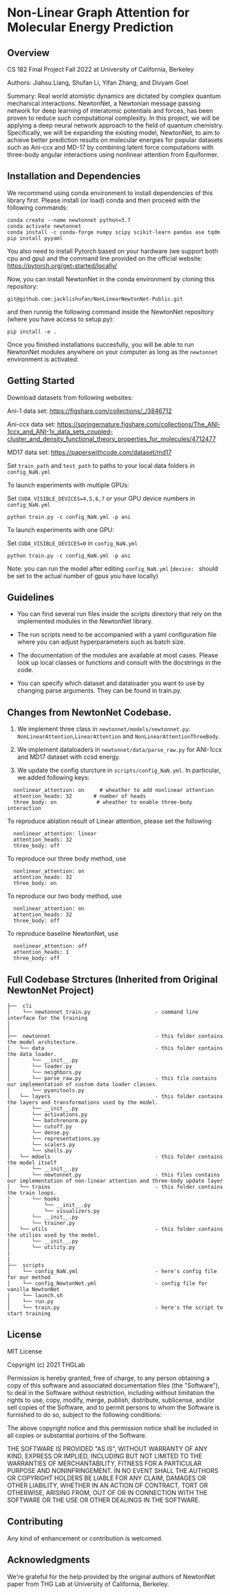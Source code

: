 # Non-Linear Graph Attention for Molecular Energy Prediction #

## Overview ##

CS 182 Final Project Fall 2022 at University of California, Berkeley

Authors: Jiahsu Liang, Shufan Li, Yifan Zhang, and Divyam Goel

Summary: Real world atomistic dynamics are dictated by complex quantum mechanical interactions. NewtonNet, a Newtonian message passing network for deep learning of interatomic potentials and forces, has been proven to reduce such computational complexity.
In this project, we will be applying a deep neural network approach to the field of quantum chemistry. Specifically, we will be expanding the existing model, NewtonNet, to aim to achieve better prediction results on molecular energies for popular datasets such as Ani-ccx and MD-17 by combining latent force computations with three-body angular interactions using nonlinear attention from Equiformer.
 

## Installation and Dependencies ##

We recommend using conda environment to install dependencies of this library first.
Please install (or load) conda and then proceed with the following commands:

    conda create --name newtonnet python=3.7
    conda activate newtonnet
    conda install -c conda-forge numpy scipy scikit-learn pandas ase tqdm
    pip install pyyaml

You also need to install Pytorch based on your hardware (we support both cpu and gpu) and the command line 
provided on the official website: https://pytorch.org/get-started/locally/

Now, you can install NewtonNet in the conda environment by cloning this repository:

    git@github.com:jacklishufan/NonLinearNewtonNet-Public.git

and then runnig the following command inside the NewtonNet repository (where you have access to setup.py):

    pip install -e .

Once you finished installations succesfully, you will be able to run NewtonNet modules
anywhere on your computer as long as the `newtonnet` environment is activated.


## Getting Started

Download datasets from following websites:

Ani-1 data set: https://figshare.com/collections/_/3846712

Ani-ccx data set: https://springernature.figshare.com/collections/The_ANI-1ccx_and_ANI-1x_data_sets_coupled-cluster_and_density_functional_theory_properties_for_molecules/4712477

MD17 data set: https://paperswithcode.com/dataset/md17

Set `train_path` and `test_path` to paths to your local data folders in `config_NaN.yml`

To launch experiments with multiple GPUs:

Set `CUDA_VISIBLE_DEVICES=4,5,6,7` or your GPU device numbers in `config_NaN.yml`
```
python train.py -c config_NaN.yml -p ani
```

To launch experiments with one GPU:

Set `CUDA_VISIBLE_DEVICES=0` in `config_NaN.yml`
```  
python train.py -c config_NaN.yml -p ani
```

Note: you can run the model after editing `config_NaN.yml`  (`device: ` should be set to the actual number of gpus you have locally)


## Guidelines 

- You can find several run files inside the scripts directory that rely on the implemented modules in the NewtonNet library. 

- The run scripts need to be accompanied with a yaml configuration file where you can adjust hyperparameters such as batch size.

- The documentation of the modules are available at most cases. Please look up local classes or functions
and consult with the docstrings in the code.

- You can specify which dataset and dataloader you want to use by changing parse arguments. They can be found in train.py.

## Changes from NewtonNet Codebase.
1. We implement three class in `newtonnet/models/newtonnet.py`: `NonLinearAttention`,`LinearAttention` and `NonLinearAttentionThreeBody`.

2. We implement dataloaders in `newtonnet/data/parse_raw.py` for ANI-1ccx and MD17 dataset with ccsd energy. 

3. We update the config sturcture in `scripts/config_NaN.yml`. In particular, we added following keys:
```
  nonlinear_attention: on     # wheather to add nonlinear attention
  attention_heads: 32       # number of heads
  three_body: on             # wheather to enable three-body interaction
```

To reproduce ablation result of Linear attention, please set the following 
```
  nonlinear_attention: linear    
  attention_heads: 32      
  three_body: off  
```

To reproduce our three body method, use 
```
  nonlinear_attention: on    
  attention_heads: 32      
  three_body: on  
```

To reproduce our two body method, use 
```
  nonlinear_attention: on    
  attention_heads: 32      
  three_body: off
```

To reproduce baseline NewtonNet, use 
```
  nonlinear_attention: off    
  attention_heads: 1 
  three_body: off
```

## Full Codebase Strctures (Inherited from Original NewtonNet Project) ##
```
├──  cli
│    └── newtonnet_train.py                     - command line interface for the training
│
│
├──  newtonnet                                  - this folder contains the model architecture. 
│   └── data                                    - this folder contains the data loader.
│       └── __init__.py    
│       └── loader.py   
│       └── neighbors.py   
│       └── parse_raw.py                        - this file contains our implementation of custom data loader classes.
│       └── pyanitools.py    
│   └── layers                                  - this folder contains the layers and transformations used by the model.
│       └── __init__.py    
│       └── activations.py   
│       └── batchrenorm.py   
│       └── cutoff.py    
│       └── dense.py   
│       └── representations.py   
│       └── scalers.py    
│       └── shells.py   
│   └── mdoels                                  - this folder contains the model itself
│       └── __init__.py    
│       └── newtonnet.py                        - this files contains our implementation of non-linear attention and three-body update layer
│   └── trains                                  - this folder contains the train loops.
│       └── hooks
│           └── __init__.py
│           └── visualizers.py
│       └── __init__.py   
│       └── trainer.py  
│   └── utils                                   - this folder contains the utilies used by the model.
│       └── __init__.py    
│       └── utility.py   
|
|
├──  scripts  
│    └── config_NaN.yml                         - here's config file for our method
│    └── config_NewtonNet.yml                   - config file for vanilla NewtonNet
│    └── launch.sh       		                
│    └── run.py                                  
│    └── train.py                               - here's the script to start training
```

## License ##

MIT License

Copyright (c) 2021 THGLab

Permission is hereby granted, free of charge, to any person obtaining a copy
of this software and associated documentation files (the "Software"), to deal
in the Software without restriction, including without limitation the rights
to use, copy, modify, merge, publish, distribute, sublicense, and/or sell
copies of the Software, and to permit persons to whom the Software is
furnished to do so, subject to the following conditions:

The above copyright notice and this permission notice shall be included in all
copies or substantial portions of the Software.

THE SOFTWARE IS PROVIDED "AS IS", WITHOUT WARRANTY OF ANY KIND, EXPRESS OR
IMPLIED, INCLUDING BUT NOT LIMITED TO THE WARRANTIES OF MERCHANTABILITY,
FITNESS FOR A PARTICULAR PURPOSE AND NONINFRINGEMENT. IN NO EVENT SHALL THE
AUTHORS OR COPYRIGHT HOLDERS BE LIABLE FOR ANY CLAIM, DAMAGES OR OTHER
LIABILITY, WHETHER IN AN ACTION OF CONTRACT, TORT OR OTHERWISE, ARISING FROM,
OUT OF OR IN CONNECTION WITH THE SOFTWARE OR THE USE OR OTHER DEALINGS IN THE
SOFTWARE.


## Contributing

Any kind of enhancement or contribution is welcomed.


## Acknowledgments

We're grateful for the help provided by the original authors of NewtonNet paper from THG Lab at University of California, Berkeley. 


